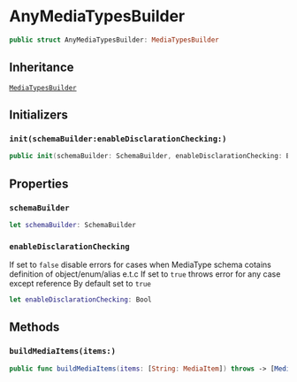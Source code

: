 # AnyMediaTypesBuilder

``` swift
public struct AnyMediaTypesBuilder: MediaTypesBuilder
```

## Inheritance

[`MediaTypesBuilder`](/MediaTypesBuilder)

## Initializers

### `init(schemaBuilder:enableDisclarationChecking:)`

``` swift
public init(schemaBuilder: SchemaBuilder, enableDisclarationChecking: Bool = true)
```

## Properties

### `schemaBuilder`

``` swift
let schemaBuilder: SchemaBuilder
```

### `enableDisclarationChecking`

If set to `false` disable errors for cases when MediaType schema cotains definition of object/enum/alias e.t.c
If set to `true` throws error for any case except reference
By default set to `true`

``` swift
let enableDisclarationChecking: Bool
```

## Methods

### `buildMediaItems(items:)`

``` swift
public func buildMediaItems(items: [String: MediaItem]) throws -> [MediaTypeObjectNode]
```
